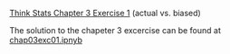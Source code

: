 [Think Stats Chapter 3 Exercise 1](http://greenteapress.com/thinkstats2/html/thinkstats2004.html#toc31) (actual vs. biased)

The solution to the chapeter 3 excercise can be found at [chap03exc01.ipnyb](chap03exc01.ipynb)
